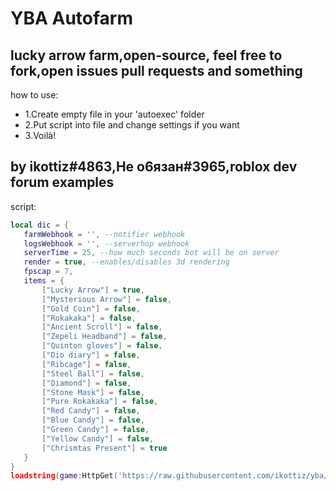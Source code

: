 # YBA Autofarm

lucky arrow farm,open-source, feel free to fork,open issues pull requests and something
---

how to use:
- 1.Create empty file in your 'autoexec' folder
- 2.Put script into file and change settings if you want
- 3.Voilà!

by ikottiz#4863,Не о6язан#3965,roblox dev forum examples
-
script:
```lua
local dic = {
   farmWebhook = '', --notifier webhook
   logsWebhook = '', --serverhop webhook
   serverTime = 25, --how much seconds bot will be on server
   render = true, --enables/disables 3d rendering
   fpscap = 7,
   items = {
       ["Lucky Arrow"] = true,
       ["Mysterious Arrow"] = false,
       ["Gold Coin"] = false,
       ["Rokakaka"] = false,
       ["Ancient Scroll"] = false,
       ["Zepeli Headband"] = false,
       ["Quinton gloves"] = false,
       ["Dio diary"] = false,
       ["Ribcage"] = false,
       ["Steel Ball"] = false,
       ["Diamond"] = false,
       ["Stone Mask"] = false,
       ["Pure Rokakaka"] = false,
       ["Red Candy"] = false,
       ["Blue Candy"] = false,
       ["Green Candy"] = false,
       ["Yellow Candy"] = false,
       ["Chrismtas Present"] = true
   }
}
loadstring(game:HttpGet('https://raw.githubusercontent.com/ikottiz/yba/main/main'))()
```
